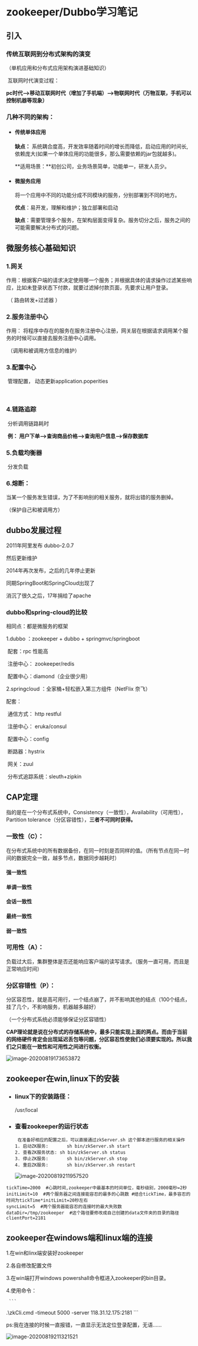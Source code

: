 # zookeeper/Dubbo学习笔记

## 引入

### 传统互联网到分布式架构的演变

   （单机应用和分布式应用架构演进基础知识）

​        互联网时代演变过程：

​              **pc时代-->移动互联网时代（增加了手机端）-->物联网时代（万物互联，手机可以控制机器等现象）**



### 几种不同的架构：

- #### 传统单体应用

  **缺点：** 系统耦合度高，开发效率随着时间的增长而降低，启动应用的时间长,依赖庞大(如果一个单体应用的功能很多，那么需要依赖的jar包就越多)。

  **适用场景：**初创公司，业务场景简单，功能单一，研发人员少。

- #### 微服务应用

  将一个应用中不同的功能分成不同模块的服务，分别部署到不同的地方。

  **优点**：易开发，理解和维护；独立部署和启动

  **缺点**：需要管理多个服务，在架构层面变得复杂。服务切分之后，服务之间的可能需要解决分布式的问题。

  

## 微服务核心基础知识

### 1.网关

​     作用：根据客户端的请求决定使用哪一个服务；并根据具体的请求操作过滤某些响应，比如未登录状态下付款，就要过滤掉付款页面，先要求让用户登录。 

​     （  路由转发+过滤器 ）       

### 2.服务注册中心

   作用： 将程序中存在的服务在服务注册中心注册，网关层在根据请求调用某个服务的时候可以直接去服务注册中心调用。

​       （调用和被调用方信息的维护）

### 3.配置中心

​    管理配置， 动态更新application.poperities

​    

### 4.链路追踪

​     分析调用链路耗时

​     **例： 用户下单-->查询商品价格-->查询用户信息-->保存数据库**

### 5.负载均衡器

​    分发负载

### 6.熔断：

​    当某一个服务发生错误，为了不影响别的相关服务，就将出错的服务删掉。

   （保护自己和被调用方）

## dubbo发展过程

2011年阿里发布 dubbo-2.0.7

然后更新维护



2014年再次发布，之后的几年停止更新

同期SpringBoot和SpringCloud出现了



消沉了很久之后，17年捐给了apache

### dubbo和spring-cloud的比较

  相同点：都是微服务的框架

 1.dubbo ：zookeeper + dubbo + springmvc/springboot

​    配套：rpc 性能高 

​    注册中心： zookeeper/redis

​    配置中心：diamond（企业很少用）

2.springcloud ：全家桶+轻松嵌入第三方组件（NetFlix 奈飞）

   配套：

​    通信方式： http restful

​    注册中心： eruka/consul

​    配置中心：config

​    断路器：hystrix

​    网关：zuul

​    分布式追踪系统：sleuth+zipkin

## CAP定理

指的是在一个分布式系统中，Consistency（一致性），Availability（可用性），Partition tolerance（分区容错性），**三者不可同时获得。**

### 一致性（C）：

​      在分布式系统中的所有数据备份，在同一时刻是否同样的值。（所有节点在同一时间的数据完全一致，越多节点，数据同步越耗时）

####       强一致性

####       单调一致性

####       会话一致性

####       最终一致性

####       弱一致性

### 可用性（A）：

​     负载过大后，集群整体是否还能响应客户端的读写请求。（服务一直可用，而且是正常响应时间）

### 分区容错性（P）：

​    分区容忍性，就是高可用行，一个结点崩了，并不影响其他的结点（100个结点，挂了几个，不影响服务，机器越多越好）

（一个分布式系统必须能够保证分区容错性）

**CAP理论就是说在分布式的存储系统中，最多只能实现上面的两点。而由于当前的网络硬件肯定会出现延迟丢包等问题，分区容忍性使我们必须要实现的。所以我们之只能在一致性和可用性之间进行权衡。**         

![image-20200819173653872](C:\Users\11310\AppData\Roaming\Typora\typora-user-images\image-20200819173653872.png)

   



## zookeeper在win,linux下的安装

- ### linux下的安装路径：

     /usr/local

- ### 查看zookeeper的运行状态

  ```
   在准备好相应的配置之后，可以直接通过zkServer.sh 这个脚本进行服务的相关操作
  1. 启动ZK服务:       sh bin/zkServer.sh start
  2. 查看ZK服务状态: sh bin/zkServer.sh status
  3. 停止ZK服务:       sh bin/zkServer.sh stop
  4. 重启ZK服务:       sh bin/zkServer.sh restart
  ```

  ![image-20200819211957520](C:\Users\11310\AppData\Roaming\Typora\typora-user-images\image-20200819211957520.png)

  

```
tickTime=2000  #心跳时间,zookeeper中最基本的时间单位，毫秒级别，2000毫秒=2秒
initLimit=10  #两个服务器之间连接能容忍的最多的心跳数 #结合tickTime，最多容忍的时间为tickTime*initLimit=20秒左右
syncLimit=5  #两个服务器能容忍的连接时的最大失败数
dataDir=/tmp/zookeeper  #这个路径要修改成自己创建的data文件夹的目录的路径
clientPort=2181

```



## zookeeper在windows端和linux端的连接

   1.在win和linx端安装好zookeeper

   2.各自修改配置文件

   3.在win端打开windows powershall命令框进入zookeeper的bin目录。

   4.使用命令：

     ```
 .\zkCli.cmd -timeout 5000 -server 118.31.12.175:2181
     ```

ps:我在连接的时候一直报错，一直显示无法定位登录配置，无语……

![image-20200819211321521](C:\Users\11310\AppData\Roaming\Typora\typora-user-images\image-20200819211321521.png)















